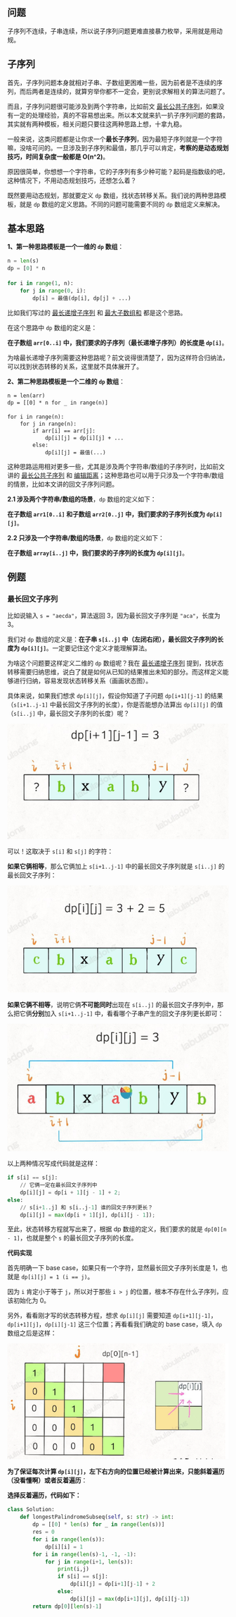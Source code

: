 ## 问题

子序列不连续，子串连续，所以说子序列问题更难直接暴力枚举，采用就是用动规。

## 子序列

首先，子序列问题本身就相对子串、子数组更困难一些，因为前者是不连续的序列，而后两者是连续的，就算穷举你都不一定会，更别说求解相关的算法问题了。

而且，子序列问题很可能涉及到两个字符串，比如前文 [最长公共子序列](https://appktavsiei5995.pc.xiaoe-tech.com/detail/i_6298793ae4b09dda12708be8/1)，如果没有一定的处理经验，真的不容易想出来。所以本文就来扒一扒子序列问题的套路，其实就有两种模板，相关问题只要往这两种思路上想，十拿九稳。

一般来说，这类问题都是让你求一个**最长子序列**，因为最短子序列就是一个字符嘛，没啥可问的。一旦涉及到子序列和最值，那几乎可以肯定，**考察的是动态规划技巧，时间复杂度一般都是 O(n^2)**。

原因很简单，你想想一个字符串，它的子序列有多少种可能？起码是指数级的吧，这种情况下，不用动态规划技巧，还想怎么着？

既然要用动态规划，那就要定义 `dp` 数组，找状态转移关系。我们说的两种思路模板，就是 `dp` 数组的定义思路。不同的问题可能需要不同的 `dp` 数组定义来解决。

## 基本思路

**1、第一种思路模板是一个一维的 `dp` 数组**：

```python
n = len(s)
dp = [0] * n

for i in range(1, n):
    for j in range(0, i):
        dp[i] = 最值(dp[i], dp[j] + ...)
```

比如我们写过的 [最长递增子序列](https://labuladong.github.io/article/fname.html?fname=动态规划设计：最长递增子序列) 和 [最大子数组和](https://labuladong.github.io/article/fname.html?fname=最大子数组) 都是这个思路。

在这个思路中 `dp` 数组的定义是：

**在子数组 `arr[0..i]` 中，我们要求的子序列（最长递增子序列）的长度是 `dp[i]`**。

为啥最长递增子序列需要这种思路呢？前文说得很清楚了，因为这样符合归纳法，可以找到状态转移的关系，这里就不具体展开了。

**2、第二种思路模板是一个二维的 `dp` 数组**：

```[j
n = len(arr)
dp = [[0] * n for _ in range(n)]

for i in range(n):
    for j in range(n):
        if arr[i] == arr[j]:
            dp[i][j] = dp[i][j] + ...
        else:
        	dp[i][j] = 最值(...)
```

这种思路运用相对更多一些，尤其是涉及两个字符串/数组的子序列时，比如前文讲的 [最长公共子序列](https://appktavsiei5995.pc.xiaoe-tech.com/detail/i_6298793ae4b09dda12708be8/1) 和 [编辑距离](https://labuladong.github.io/article/fname.html?fname=编辑距离)；这种思路也可以用于只涉及一个字符串/数组的情景，比如本文讲的回文子序列问题。

**2.1 涉及两个字符串/数组的场景**，`dp` 数组的定义如下：

**在子数组 `arr1[0..i]` 和子数组 `arr2[0..j]` 中，我们要求的子序列长度为 `dp[i][j]`**。

**2.2 只涉及一个字符串/数组的场景**，`dp` 数组的定义如下：

**在子数组 `array[i..j]` 中，我们要求的子序列的长度为 `dp[i][j]`**。

## 例题

### 最长回文子序列

比如说输入 `s = "aecda"`，算法返回 3，因为最长回文子序列是 `"aca"`，长度为 3。

我们对 `dp` 数组的定义是：**在子串 `s[i..j]` 中（左闭右闭），最长回文子序列的长度为 `dp[i][j]`**。一定要记住这个定义才能理解算法。

为啥这个问题要这样定义二维的 `dp` 数组呢？我在 [最长递增子序列](https://labuladong.github.io/article/fname.html?fname=动态规划设计：最长递增子序列) 提到，找状态转移需要归纳思维，说白了就是如何从已知的结果推出未知的部分。而这样定义能够进行归纳，容易发现状态转移关系（画画状态图）。

具体来说，如果我们想求 `dp[i][j]`，假设你知道了子问题 `dp[i+1][j-1]` 的结果（`s[i+1..j-1]` 中最长回文子序列的长度），你是否能想办法算出 `dp[i][j]` 的值（`s[i..j]` 中，最长回文子序列的长度）呢？

![image-20221011171319420](https://raw.githubusercontent.com/kongyan66/Img-for-md/master/img/image-20221011171319420.png)

可以！这取决于 `s[i]` 和 `s[j]` 的字符：

**如果它俩相等**，那么它俩加上 `s[i+1..j-1]` 中的最长回文子序列就是 `s[i..j]` 的最长回文子序列：

![image-20221011171351246](https://raw.githubusercontent.com/kongyan66/Img-for-md/master/img/image-20221011171351246.png)

**如果它俩不相等**，说明它俩**不可能同时**出现在 `s[i..j]` 的最长回文子序列中，那么把它俩**分别**加入 `s[i+1..j-1]` 中，看看哪个子串产生的回文子序列更长即可：

![image-20221011171416862](https://raw.githubusercontent.com/kongyan66/Img-for-md/master/img/image-20221011171416862.png)

以上两种情况写成代码就是这样：

```python
if s[i] == s[j]:
    // 它俩一定在最长回文子序列中
    dp[i][j] = dp[i + 1][j - 1] + 2;
else:
    // s[i+1..j] 和 s[i..j-1] 谁的回文子序列更长？
    dp[i][j] = max(dp[i + 1][j], dp[i][j - 1]);
```

至此，状态转移方程就写出来了，根据 dp 数组的定义，我们要求的就是 `dp[0][n - 1]`，也就是整个 `s` 的最长回文子序列的长度。

**代码实现**

首先明确一下 base case，如果只有一个字符，显然最长回文子序列长度是 1，也就是 `dp[i][j] = 1 (i == j)`。

因为 `i` 肯定小于等于 `j`，所以对于那些 `i > j` 的位置，根本不存在什么子序列，应该初始化为 0。

另外，看看刚才写的状态转移方程，想求 `dp[i][j]` 需要知道 `dp[i+1][j-1]`，`dp[i+1][j]`，`dp[i][j-1]` 这三个位置；再看看我们确定的 base case，填入 `dp` 数组之后是这样：

![image-20221011171614029](https://raw.githubusercontent.com/kongyan66/Img-for-md/master/img/image-20221011171614029.png)



**为了保证每次计算 `dp[i][j]`，左下右方向的位置已经被计算出来，只能斜着遍历（没看懂啊）或者反着遍历**：

**选择反着遍历，代码如下：**

```python
class Solution:
    def longestPalindromeSubseq(self, s: str) -> int:
        dp = [[0] * len(s) for _ in range(len(s))]
        res = 0
        for i in range(len(s)):
            dp[i][i] = 1
        for i in range(len(s)-1, -1, -1):
            for j in range(i+1, len(s)):
                print(i,j)
                if s[i] == s[j]:
                    dp[i][j] = dp[i+1][j-1] + 2
                else:
                    dp[i][j] = max(dp[i+1][j], dp[i][j-1])
        return dp[0][len(s)-1]
```



